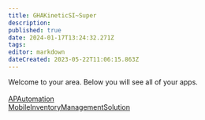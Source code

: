 ```yaml
---
title: GHAKineticSI~Super
description: 
published: true
date: 2024-01-17T13:24:32.271Z
tags: 
editor: markdown
dateCreated: 2023-05-22T11:06:15.863Z
---
```


Welcome to your area. Below you will see all of your apps.<br><br>[APAutomation](/Apps/APAutomation)<br>[MobileInventoryManagementSolution](/Apps/MIMS/MobileInventoryManagementSolution)<br>